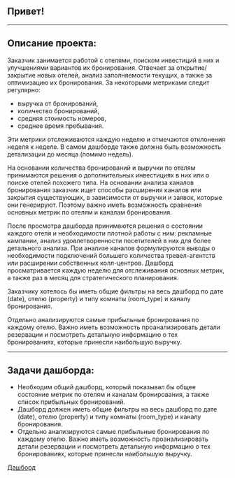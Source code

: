 ## **Привет!**

<hr>

## **Описание проекта:**
Заказчик занимается работой с отелями, поиском инвестиций в них и улучшениями вариантов их бронирования. Отвечает за открытие/закрытие новых отелей, анализ заполняемости текущих, а также за оптимизацию их бронирования.
За некоторыми метриками следит регулярно:

- выручка от бронирований,
- количество бронирований,
- средняя стоимость номеров,
- среднее время пребывания.

Эти метрики отслеживаются каждую неделю и отмечаются отклонения неделя к неделе. В самом дашборде также должна быть возможность детализации до месяца (помимо недель).

На основании количества бронирований и выручки по отелям принимаются решения о дополнительных инвестициях в них или о поиске отелей похожего типа. На основании анализа каналов бронирования заказчик ищет способы расширения каналов или закрытия существующих, в зависимости от выручки и заявок, которые они генерируют. Поэтому важно иметь возможность сравнения основных метрик по отелям и каналам бронирования.

После просмотра дашборда принимаются решения о состоянии каждого отеля и необходимости плотной работы с ним: рекламные кампании, анализ удовлетворенности посетителей в них для более детального анализа. При анализе каналов формулируются выводы о необходимости подключений большего количества тревел-агентств или расширении собственных колл-центров.
Дашборд просматривается каждую неделю для отслеживания основных метрик, а также раз в месяц для стратегического планирования.

Заказчику хотелось бы иметь общие фильтры на весь дашборд по дате (date), отелю (property) и типу комнаты (room_type) и каналу бронирования.

Отдельно анализируются самые прибыльные бронирования по каждому отелю. Важно иметь возможность проанализировать детали резервации и посмотреть детальную информацию о тех бронированиях, которые принесли наибольшую выручку.

<hr>

## **Задачи дашборда:**

- Необходим общий дашборд, который показывал бы общее состояние метрик по отелям и каналам бронирования, а также список прибыльных бронирований.
- Дашборд должен иметь общие фильтры на весь дашборд по дате (date), отелю (property) и типу комнаты (room_type) и каналу бронирования.
- Отдельно анализируются самые прибыльные бронирования по каждому отелю. Важно иметь возможность проанализировать детали резервации и посмотреть детальную информацию о тех бронированиях, которые принесли наибольшую выручку.

[Дашборд](https://public.tableau.com/app/profile/roman.gryaznov/viz/HospitalityOverview_17361919144260/Dashboard1#1)
